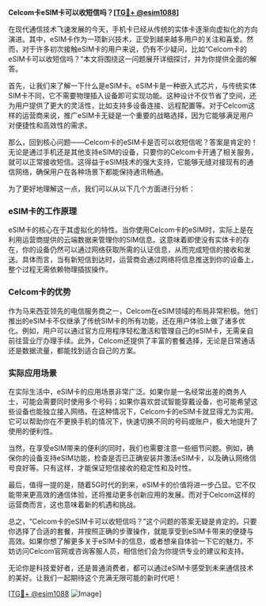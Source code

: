 **Celcom卡eSIM卡可以收短信吗？[[TG💪+ @esim1088](https://t.me/s/esim1088)]**

在现代通信技术飞速发展的今天，手机卡已经从传统的实体卡逐渐向虚拟化的方向演进。其中，eSIM卡作为一项新兴技术，正受到越来越多用户的关注和喜爱。然而，对于许多初次接触eSIM卡的用户来说，仍有不少疑问，比如“Celcom卡的eSIM卡可以收短信吗？”本文将围绕这一问题展开详细探讨，并为你提供全面的解答。

首先，让我们来了解一下什么是eSIM卡。eSIM卡是一种嵌入式芯片，与传统实体SIM卡不同，它不需要物理插入设备即可实现功能。这种设计不仅节省了空间，还为用户提供了更大的灵活性，比如支持多设备连接、远程配置等。对于Celcom这样的运营商来说，推广eSIM卡无疑是一个重要的战略选择，因为它能够满足用户对便捷性和高效性的需求。

那么，回到核心问题——Celcom卡的eSIM卡是否可以收短信呢？答案是肯定的！无论是通过手机还是其他支持eSIM的设备，只要你的Celcom卡开通了相关服务，就可以正常接收短信。这得益于eSIM技术的强大支持，它能够无缝对接现有的通信网络，确保用户在各种场景下都能保持通讯畅通。

为了更好地理解这一点，我们可以从以下几个方面进行分析：

### eSIM卡的工作原理

eSIM卡的核心在于其虚拟化的特性。当你使用Celcom卡的eSIM时，实际上是在利用运营商提供的云端数据来管理你的SIM信息。这意味着即使没有实体卡的存在，你的设备仍然可以通过网络获取所需的认证信息，从而完成短信的接收和发送。具体而言，当有新短信到达时，运营商会通过网络将信息推送到你的设备上，整个过程无需依赖物理插拔操作。

### Celcom卡的优势

作为马来西亚领先的电信服务商之一，Celcom在eSIM领域的布局非常积极。他们推出的eSIM卡不仅继承了传统SIM卡的所有功能，还在用户体验上做了诸多优化。例如，用户可以通过官方应用程序轻松激活和管理自己的eSIM卡，无需亲自前往营业厅办理手续。此外，Celcom还提供了丰富的套餐选择，无论是日常通话还是数据流量，都能找到适合自己的方案。

### 实际应用场景

在实际生活中，eSIM卡的应用场景非常广泛。如果你是一名经常出差的商务人士，可能会需要同时使用多个号码；如果你喜欢尝试智能穿戴设备，也可能希望这些设备也能独立接入网络。在这种情况下，Celcom卡的eSIM卡就显得尤为实用。它可以帮助你在不更换手机的情况下，快速切换不同的号码或账户，极大地提升了使用的便利性。

当然，在享受eSIM带来的便利的同时，我们也需要注意一些细节问题。例如，确保你的设备支持eSIM功能，检查是否已正确安装并激活eSIM卡，以及确认网络信号良好等。只有这样，才能保证短信接收的稳定性和及时性。

最后，值得一提的是，随着5G时代的到来，eSIM卡的价值将进一步凸显。它不仅能带来更高效的通信体验，还将推动更多创新应用的发展。而对于Celcom这样的运营商而言，这也意味着新的机遇和挑战。

总之，“Celcom卡的eSIM卡可以收短信吗？”这个问题的答案无疑是肯定的。只要你选择了合适的套餐，并按照正确的步骤操作，就能享受到eSIM卡带来的便捷与高效。如果你想了解更多关于eSIM卡的信息，或者想亲自体验一下它的魅力，不妨访问Celcom官网或咨询客服人员，相信他们会为你提供专业的建议和支持。

无论你是科技爱好者，还是普通消费者，都可以通过eSIM卡感受到未来通信技术的美好。让我们一起期待这个充满无限可能的新时代吧！

[[TG💪+ @esim1088](https://t.me/s/esim1088) ![Image](https://i.postimg.cc/4NQfJmqS/Snipaste-2025-05-13-00-14-12.png)]